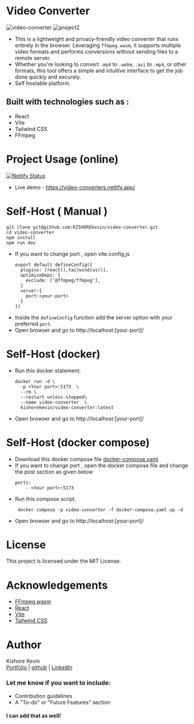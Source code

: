 # Video Converter

![video-converter](https://github.com/user-attachments/assets/b6c68929-da3f-4f86-8738-d6e9168f92ff)
![project2](https://github.com/user-attachments/assets/8b0182e7-3948-41e1-a69e-d383be1b6eb2)

- This is a lightweight and privacy-friendly video converter that runs entirely in the browser. Leveraging `ffmpeg.wasm`, it supports multiple video formats and performs conversions without sending files to a remote server.
- Whether you're looking to convert `.mp4` to `.webm`, `.avi` to `.mp4`, or other formats, this tool offers a simple and intuitive interface to get the job done quickly and securely.
- Self hostable platform.

## Built with technologies such as :
* React
* Vite
* Tailwind CSS
* FFmpeg
  
# Project Usage (online)
[![Netlify Status](https://api.netlify.com/api/v1/badges/d64e282d-1f9e-4242-8a67-a115b70e06ae/deploy-status)](https://app.netlify.com/sites/video-converters/deploys)
* Live demo - https://video-converters.netlify.app/

# Self-Host ( Manual )
```
git clone git@github.com:KISHOREkevin/video-converter.git
cd video-converter
npm install
npm run dev
```
* If you want to change port , open vite.config,js
  ```
  export default defineConfig({
    plugins: [react(),tailwindcss()],
    optimizeDeps: {
      exclude: ['@ffmpeg/ffmpeg'],
    }
    server:{
      port:<your-port>
    }
  })
  ```
* Inside the `defineConfig` function add the server option with your preferred `port`.
* Open browser and go to http://localhost:[your-port]/

# Self-Host (docker)
* Run this docker statement:
  ```
  docker run -d \
    -p <Your port>:5173  \
    --rm \
    --restart unless-stopped\
    --name video-converter  \
    kishorekevin/video-converter:latest
  ```
* Open browser and go to http://localhost:[your-port]/

# Self-Host (docker compose)
* Download this docker compose file
  [docker-compose.yaml](https://raw.githubusercontent.com/KISHOREkevin/video-converter/refs/heads/main/docker-compose.yaml)
* If you want to change port , open the docker compose file and change the post section as given below
  ```
  ports:
      - <Your port>:5173
  ```
* Run this compose script.
  ```
   docker compose -p video-converter -f docker-compose.yaml up -d
  ```
* Open browser and go to http://localhost:[your-port]/

# License
This project is licensed under the MIT License.

# Acknowledgements
- [FFmpeg.wasm](https://github.com/ffmpegwasm/ffmpeg.wasm)
- [React](https://reactjs.org/)
- [Vite](https://vitejs.dev/)
- [Tailwind CSS](https://tailwindcss.com/)

# Author
Kishore Kevin   
[Portfolio](https://kishorekevin.netlify.app/) | [github](https://github.com/KISHOREkevin/) | [LinkedIn](https://www.linkedin.com/in/kishore-kevin-a5a873290)

 
### Let me know if you want to include:
- Contribution guidelines
- A "To-do" or "Future Features" section  
#### I can add that as well!
